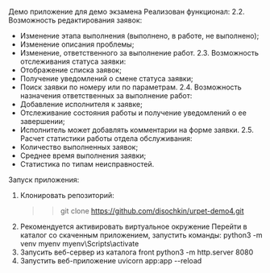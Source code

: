 Демо приложение для демо экзамена
Реализован функционал:
2.2. Возможность редактирования заявок:
- Изменение этапа выполнения (выполнено, в работе, не выполнено);
- Изменение описания проблемы;
- Изменение, ответственного за выполнение работ.
2.3. Возможность отслеживания статуса заявки:
- Отображение списка заявок;
- Получение уведомлений о смене статуса заявки;
- Поиск заявки по номеру или по параметрам.
2.4. Возможность назначения ответственных за выполнение работ:
- Добавление исполнителя к заявке;
- Отслеживание состояния работы и получение уведомлений о ее завершении;
- Исполнитель может добавлять комментарии на форме заявки.
2.5. Расчет статистики работы отдела обслуживания:
- Количество выполненных заявок;
- Среднее время выполнения заявки;
- Статистика по типам неисправностей.

Запуск приложения:
1) Клонировать репозиторий:
   >> git clone https://github.com/disochkin/urpet-demo4.git
2) Рекомендуется активировать виртуальное окружение 
   Перейти в каталог со скаченным приложением, запустить команды:
   python3 -m venv myenv
   myenv\Scripts\activate
3) Запусить веб-сервер из каталога front
   python3 -m http.server 8080
4) Запустить веб-приложение
   uvicorn app:app --reload

